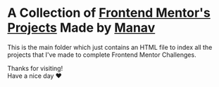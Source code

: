 # A Collection of [Frontend Mentor's Projects](https://www.frontendmentor.io/challenges?hideCompleted=true&type=free%2Cfree-plus) Made by [Manav](https://github.com/manav-sharma69)

This is the main folder which just contains an HTML file to index all the projects that I've made to complete Frontend Mentor Challenges.

Thanks for visiting!<br/>
Have a nice day ❤️
